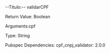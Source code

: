 --Titulo:--
validarCPF

Return Value:
Boolean

Arguments:cpf

Type: String

Pubspec Dependencies:
cpf_cnpj_validator: 2.0.0